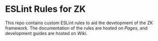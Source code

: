 # ESLint Rules for ZK

This repo contains custom ESLint rules to aid the development of the ZK framework. The documentation of the rules are hosted on *Pages*, and development guides are hosted on *Wiki*.
